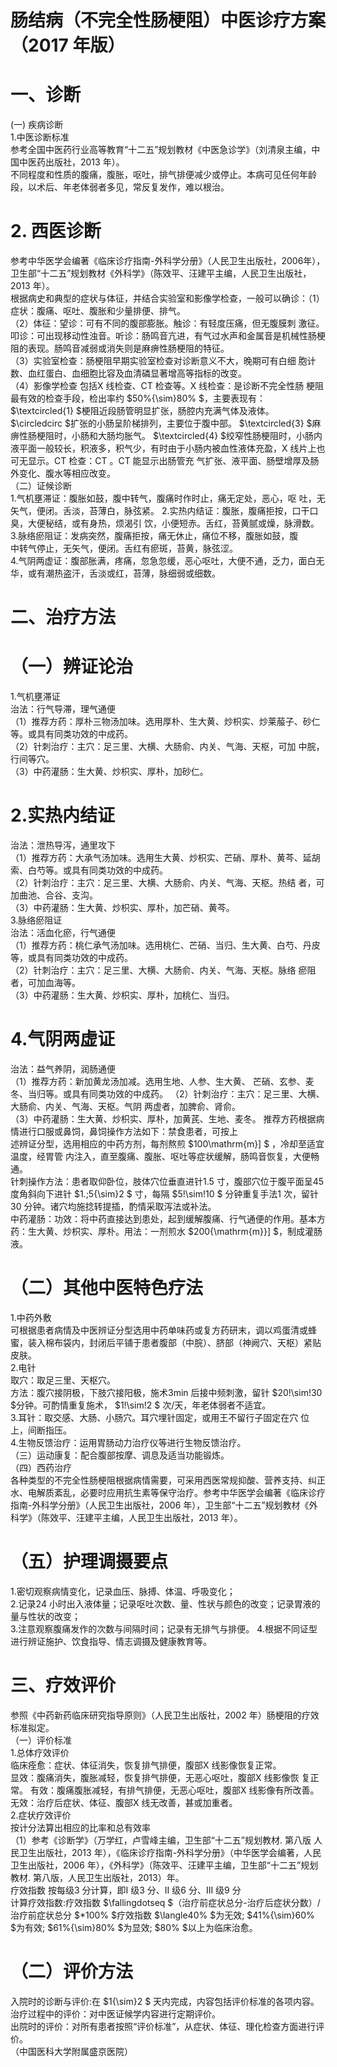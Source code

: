 # 肠结病（不完全性肠梗阻）中医诊疗方案 （2017 年版）  
# 一、诊断  
(一)   疾病诊断  
1.中医诊断标准  
参考全国中医药行业高等教育“十二五”规划教材《中医急诊学》（刘清泉主编，中国中医药出版社，2013 年）。  
不同程度和性质的腹痛，腹胀，呕吐，排气排便减少或停止。本病可见任何年龄段，以术后、年老体弱者多见，常反复发作，难以根治。  
# 2.   西医诊断  
参考中华医学会编著《临床诊疗指南-外科学分册》（人民卫生出版社，2006年），卫生部“十二五”规划教材《外科学》（陈效平、汪建平主编，人民卫生出版社，2013 年）。  
根据病史和典型的症状与体征，并结合实验室和影像学检查，一般可以确诊：（1）症状：腹痛、呕吐、腹胀和少量排便、排气。  
（2）体征：望诊：可有不同的腹部膨胀。触诊：有轻度压痛，但无腹膜刺 激征。叩诊：可出现移动性浊音。听诊：肠鸣音亢进，有气过水声和金属音是机械性肠梗阻的表现。肠鸣音减弱或消失则是麻痹性肠梗阻的特征。  
（3）实验室检查：肠梗阻早期实验室检查对诊断意义不大，晚期可有白细 胞计数、血红蛋白、血细胞比容及血清磷显著增高等指标的改变。  
（4）影像学检查 包括X 线检查、CT 检查等。X 线检查：是诊断不完全性肠 梗阻最有效的检查手段，检出率约 $50\%{\sim}80\% $，主要表现有： $\textcircled{1} $梗阻近段肠管明显扩张，肠腔内充满气体及液体。 $\circledcirc $扩张的小肠呈阶梯排列，主要位于腹中部。 $\textcircled{3} $麻痹性肠梗阻时，小肠和大肠均胀气。 $\textcircled{4} $绞窄性肠梗阻时，小肠内液平面一般较长，积液多，积气少，有时由于小肠内被血性液体充盈，X 线片上也可无显示。CT 检查：CT 。CT 能显示出肠管充 气扩张、液平面、肠壁增厚及肠外变化、腹水等相应改变。  
（二）证候诊断  
1.气机壅滞证：腹胀如鼓，腹中转气，腹痛时作时止，痛无定处，恶心，呕 吐，无矢气，便闭。舌淡，苔薄白，脉弦紧。 2.实热内结证：腹胀，腹痛拒按，口干口臭，大便秘结，或有身热，烦渴引 饮，小便短赤。舌红，苔黄腻或燥，脉滑数。 3.脉络瘀阻证：发病突然，腹痛拒按，痛无休止，痛位不移，腹胀如鼓，腹  
中转气停止，无矢气，便闭。舌红有瘀斑，苔黄，脉弦涩。  
4.气阴两虚证：腹部胀满，疼痛，忽急忽缓，恶心呕吐，大便不通，乏力，面白无华，或有潮热盗汗，舌淡或红，苔薄，脉细弱或细数。  
# 二、治疗方法  
# （一）辨证论治  
1.气机壅滞证  
治法：行气导滞，理气通便  
（1）推荐方药：厚朴三物汤加味。选用厚朴、生大黄、炒枳实、炒莱菔子、砂仁等。或具有同类功效的中成药。  
（2）针刺治疗：主穴：足三里、大横、大肠俞、内关、气海、天枢，可加 中脘，行间等穴。  
（3）中药灌肠：生大黄、炒枳实、厚朴，加砂仁。  
# 2.实热内结证  
治法：泄热导泻，通里攻下  
（1）推荐方药：大承气汤加味。选用生大黄、炒枳实、芒硝、厚朴、黄芩、延胡索、白芍等。或具有同类功效的中成药。  
（2）针刺治疗：主穴：足三里、大横、大肠俞、内关、气海、天枢。热结 者，可加曲池、合谷、支沟。  
（3）中药灌肠：生大黄、炒枳实、厚朴，加芒硝、黄芩。  
3.脉络瘀阻证  
治法：活血化瘀，行气通便  
（1）推荐方药：桃仁承气汤加味。选用桃仁、芒硝、当归、生大黄、白芍、丹皮等，或具有同类功效的中成药。  
（2）针刺治疗：主穴：足三里、大横、大肠俞、内关、气海、天枢。脉络 瘀阻者，可加血海等。  
（3）中药灌肠：生大黄、炒枳实、厚朴，加桃仁、当归。  
# 4.气阴两虚证  
治法：益气养阴，润肠通便  
（1）推荐方药：新加黄龙汤加减。选用生地、人参、生大黄、 芒硝、玄参、麦冬、当归等。或具有同类功效的中成药。 （2）针刺治疗：主穴：足三里、大横、大肠俞、内关、气海、天枢。气阴 两虚者，加脾俞、肾俞。  
（3）中药灌肠：生大黄、炒枳实、厚朴，加黄芪、生地、麦冬。 推荐方药根据病情进行口服或鼻饲，鼻饲操作方法如下：禁食患者，可按上  
述辨证分型，选用相应的中药方剂，每剂熬煎 $100\mathrm{m}] $ ，冷却至适宜温度，经胃管 内注入，直至腹痛、腹胀、呕吐等症状缓解，肠鸣音恢复，大便畅通。  
针刺操作方法：患者取仰卧位，肢体穴位垂直进针1.5 寸，腹部穴位于腹平面呈45 度角斜向下进针 $1.\;5{\sim}2 $ 寸，每隔 $5\!\sim\!10 $ 分钟重复手法1 次，留针30 分钟。诸穴均施捻转提插，酌情采取泻法或补法。  
中药灌肠：功效：将中药直接达到患处，起到缓解腹痛、行气通便的作用。基本方药：生大黄、炒枳实、厚朴。用法：一剂煎水 $200{\mathrm{m}}] $，制成灌肠液。  
# （二）其他中医特色疗法  
1.中药外敷  
可根据患者病情及中医辨证分型选用中药单味药或复方药研末，调以鸡蛋清或蜂蜜，装入棉布袋内，封闭后平铺于患者腹部（中脘）、脐部（神阙穴、天枢）紧贴皮肤。  
2.电针  
取穴：取足三里、天枢穴。  
方法：腹穴接阴极，下肢穴接阳极，施术3min 后接中频刺激，留针 $20\!\sim\!30 $分钟。可酌情重复施术， $1\!\sim\!2 $ 次/天，年老体弱者不适宜。  
3.耳针：取交感、大肠、小肠穴。耳穴埋针固定，或用王不留行子固定在穴 位上，间断指压。  
4.生物反馈治疗：运用胃肠动力治疗仪等进行生物反馈治疗。  
（三）运动康复：配合腹部按摩、调息及适当功能锻炼。  
（四）西药治疗  
各种类型的不完全性肠梗阻根据病情需要，可采用西医常规抑酸、营养支持、纠正水、电解质紊乱，必要时应用抗生素等保守治疗。参考中华医学会编著《临床诊疗指南-外科学分册》（人民卫生出版社，2006 年），卫生部“十二五”规划教材《外科学》（陈效平、汪建平主编，人民卫生出版社，2013 年）。  
# （五）护理调摄要点  
1.密切观察病情变化，记录血压、脉搏、体温、呼吸变化；  
2.记录24 小时出入液体量；记录呕吐次数、量、性状与颜色的改变；记录胃液的量与性状的改变；  
3.注意观察腹痛发作的次数与间隔时间；记录有无排气与排便。 4.根据不同证型进行辨证施护、饮食指导、情志调摄及健康教育等。  
# 三、疗效评价  
参照《中药新药临床研究指导原则》（人民卫生出版社，2002 年）肠梗阻的疗效标准拟定。  
（一）评价标准  
1.总体疗效评价  
临床痊愈：症状、体征消失，恢复排气排便，腹部X 线影像恢复正常。  
显效：腹痛消失，腹胀减轻，恢复排气排便，无恶心呕吐，腹部X 线影像恢 复正常。 有效：腹痛腹胀减轻，有排气排便，无恶心呕吐，腹部X 线影像有所改善。无效：治疗后症状、体征、腹部X 线无改善，甚或加重者。  
2.症状疗效评价  
按计分法算出相应的比率和总有效率  
（1）参考《诊断学》（万学红，卢雪峰主编，卫生部“十二五”规划教材.  第八版 人民卫生出版社，2013 年），《临床诊疗指南-外科学分册》（中华医学会编著，人民卫生出版社，2006 年），《外科学》（陈效平、汪建平主编，卫生部“十二五”规划教材. 第八版，人民卫生出版社，2013）年。  
疗效指数 按每级3 分计算，即I 级3 分、II 级6 分、III 级9 分  
计算疗效指数:疗效指数 $\fallingdotseq $（治疗前症状总分-治疗后症状分数）/治疗前症状总分 $*100\% $疗效指数 $\langle40\% $为无效; $41\%{\sim}60\% $为有效; $61\%{\sim}80\% $为显效; $80\% $以上为临床治愈。  
# （二）评价方法  
入院时的诊断与评价:在 $1{\sim}2 $ 天内完成，内容包括评价标准的各项内容。 治疗过程中的评价：对中医证候学内容进行定期评价。  
出院时的评价：对所有患者按照“评价标准”，从症状、体征、理化检查方面进行评价。  
（中国医科大学附属盛京医院）  